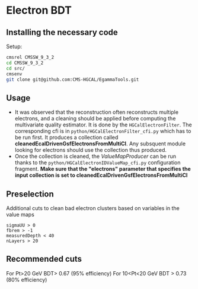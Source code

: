 # Electron BDT

## Installing the necessary code

Setup:
```Bash
cmsrel CMSSW_9_3_2
cd CMSSW_9_3_2
cd src/
cmsenv
git clone git@github.com:CMS-HGCAL/EgammaTools.git
```
## Usage
   * It was observed that the reconstruction often reconstructs multiple electrons, and a cleaning should be applied before computing the multivariate quality estimator. It is done by the `HGCalElectronFilter`. The corresponding cfi is in `python/HGCalElectronFilter_cfi.py` which has to be run first. It produces a collection called **cleanedEcalDrivenGsfElectronsFromMultiCl**. Any subsquent module looking for electrons should use the collection thus produced.
   * Once the collection is cleaned, the *ValueMapProducer* can be run thanks to the `python/HGCalElectronIDValueMap_cfi.py` configuration fragment. **Make sure that the "electrons" parameter that specifies the input collection is set to cleanedEcalDrivenGsfElectronsFromMultiCl**
   
## Preselection
Additional cuts to clean bad electron clusters based on variables in the value maps
```
sigmaUU > 0
fbrem > -1
measuredDepth < 40
nLayers > 20
```
  
## Recommended cuts
For Pt>20 GeV BDT> 0.67 (95% efficiency)
For 10<Pt<20 GeV BDT > 0.73 (80% efficiency)

